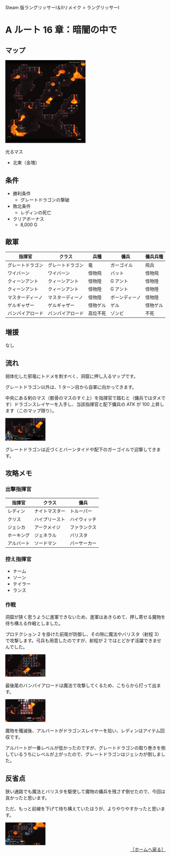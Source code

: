 Steam 版ラングリッサーⅠ＆Ⅱリメイク > ラングリッサーⅠ

# A ルート 16 章：暗闇の中で

## マップ

<div>
  <img src="../images/Chapter16A/Map16A.jpg" width="50%">
</div>

光るマス
- 北東（金塊）

## 条件

- 勝利条件
    - グレートドラゴンの撃破
- 敗北条件
    - レディンの死亡
- クリアボーナス
    - 8,000 G

## 敵軍

|指揮官|クラス|兵種|傭兵|傭兵兵種|
|---|---|---|---|---|
|グレートドラゴン|グレートドラゴン|竜|ガーゴイル|飛兵|
|ワイバーン|ワイバーン|怪物飛|バット|怪物飛|
|クィーンアント|クィーンアント|怪物陸|G アント|怪物陸|
|クィーンアント|クィーンアント|怪物陸|G アント|怪物陸|
|マスターディーノ|マスターディーノ|怪物陸|ボーンディーノ|怪物陸|
|ゲルギャザー|ゲルギャザー|怪物ゲル|ゲル|怪物ゲル|
|バンパイアロード|バンパイアロード|高位不死|ゾンビ|不死|

## 増援

なし

## 流れ

弱体化した邪竜にトドメを刺すべく、洞窟に押し入るマップです。

グレートドラゴン以外は、1 ターン目から自軍に向かってきます。

中央にある剣のマス（骸骨のマスのすぐ上）を指揮官で踏むと（傭兵ではダメです）ドラゴンスレイヤーを入手し、当該指揮官と配下傭兵の ATK が 100 上昇します（このマップ限り）。
<div>
  <img src="../images/Chapter16A/DragonSlayer.jpg" width="25%">
</div>

グレートドラゴンは近づくとバーンタイドや配下のガーゴイルで迎撃してきます。

## 攻略メモ

### 出撃指揮官

|指揮官|クラス|傭兵|
|---|---|---|
|レディン|ナイトマスター|トルーパー|
|クリス|ハイプリースト|ハイウィッチ|
|ジェシカ|アークメイジ|ファランクス|
|ホーキング|ジェネラル|バリスタ|
|アルバート|ソードマン|バーサーカー|

### 控え指揮官

- ナーム
- ソーン
- テイラー
- ランス

### 作戦

洞窟が狭く思うように進軍できないため、進軍はあきらめて、押し寄せる魔物を待ち構える作戦としました。

プロテクション 2 を掛けた前衛が防御し、その隙に魔法やバリスタ（射程 3）で攻撃します。弓兵も用意したのですが、射程が 2 ではとどかず活躍できませんでした。
<div>
  <img src="../images/Chapter16A/Defence.jpg" width="25%">
</div>

最後尾のバンパイアロードは魔法で攻撃してくるため、こちらから打って出ます。
<div>
  <img src="../images/Chapter16A/Magic.jpg" width="25%">
</div>

魔物を殲滅後、アルバートがドラゴンスレイヤーを拾い、レディンはアイテム回収です。

アルバートが一番レベルが低かったのですが、グレートドラゴンの取り巻きを倒しているうちにレベルが上がったので、グレートドラゴンはジェシカが倒しました。

## 反省点

狭い通路でも魔法とバリスタを駆使して魔物の傭兵を残さず倒せたので、今回は良かったと思います。

ただ、もっと前線を下げて待ち構えていたほうが、よりやりやすかったと思います。
<div>
  <img src="../images/Chapter16A/Improvement.jpg" width="25%">
</div>

<div align="right">
  <a href="../README.md">［ホームへ戻る］</a>
</div>
